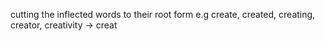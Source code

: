 cutting the inflected words to their root form
e.g
create, created, creating, creator, creativity -> creat